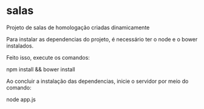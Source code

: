 # salas
Projeto de salas de homologação criadas dinamicamente

Para instalar as dependencias do projeto, é necessário ter o node e o bower instalados.

Feito isso, execute os comandos:

npm install && bower install

Ao concluir a instalação das dependencias, inicie o servidor por meio do comando:

node app.js

